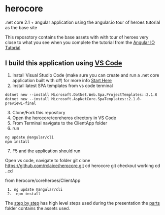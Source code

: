 # herocore
.net core 2.1 + angular application using the angular.io tour of heroes tutorial as the base site

This reposotory contains the base assets with with tour of heroes very close to what you see when you complete the tutorial from the [Angular IO Tutorial](https://angular.io/tutorial)

## I build this application using [VS Code](https://code.visualstudio.com/)
1. Install Visual Studio Code (make sure you can create and run a .net core application built with c#) for more info [Start Here](https://code.visualstudio.com/docs/other/dotnet)
2. Install latest SPA templates from vs code terminal
```
dotnet new --install Microsoft.DotNet.Web.Spa.ProjectTemplates::2.1.0 
dotnet new --install Microsoft.AspNetCore.SpaTemplates::2.1.0-preview1-final 
```
3. Clone/Fork this repository
4. Open the herocore/coreheros directory in VS Code
5. From Terminal navigate to the ClientApp folder 
6. run 
```
ng update @angular/cli 
npm install
```
7. F5 and the application should run 

Open vs code, navigate to folder
git clone https://github.com/rclaice/herocore.git
cd herocore
git checkout working
cd ..cd

from herocore/coreheroes/ClientApp
```
 1. ng update @angular/cli
 2.  npm install 
```
The [step by step](herocore/parts/stepbystep.pptx) has high level steps used during the presentation the [parts](herocore/parts) folder contains the assets used.



